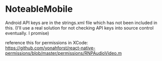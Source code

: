 # NoteableMobile

Android API keys are in the strings.xml file which has not been included in this.
(I'll use a real solution for not checking API keys into source control eventually. I promise)

reference this for permissions in XCode: https://github.com/yonahforst/react-native-permissions/blob/master/permissions/RNPAudioVideo.m
